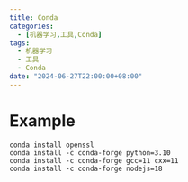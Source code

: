 ```yaml
---
title: Conda
categories: 
  - [机器学习,工具,Conda]
tags:
  - 机器学习
  - 工具
  - Conda
date: "2024-06-27T22:00:00+08:00"
---
```


# Example

```shell
conda install openssl 
conda install -c conda-forge python=3.10
conda install -c conda-forge gcc=11 cxx=11
conda install -c conda-forge nodejs=18
```

